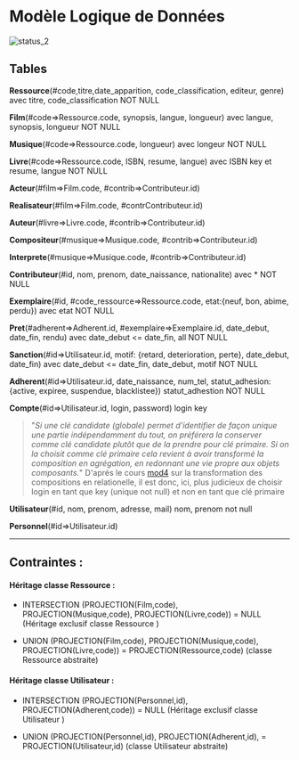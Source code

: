 # Modèle Logique de Données
![status_2](https://img.shields.io/badge/Rendu%202-in%20progress-orange)

## Tables
**Ressource**(#code,titre,date_apparition, code_classification, editeur, genre) avec titre, code_classification NOT NULL

**Film**(#code=>Ressource.code, synopsis, langue, longueur) avec langue, synopsis, longueur NOT NULL

**Musique**(#code=>Ressource.code, longueur) avec longeur NOT NULL

**Livre**(#code=>Ressource.code, ISBN, resume, langue) avec ISBN key et resume, langue NOT NULL

**Acteur**(#film=>Film.code, #contrib=><span>Contributeur.id</span>)

**Realisateur**(#film=>Film.code, #contr<span>Contributeur.id</span>)

**Auteur**(#livre=>Livre.code, #contrib=><span>Contributeur.id</span>)

**Compositeur**(#musique=>Musique.code, #contrib=><span>Contributeur.id</span>)

**Interprete**(#musique=>Musique.code, #contrib=><span>Contributeur.id</span>)

**Contributeur**(#id, nom, prenom, date_naissance, nationalite) avec * NOT NULL

**Exemplaire**(#id, #code_ressource=>Ressource.code, etat:{neuf, bon, abime, perdu}) avec etat NOT NULL

**Pret**(#adherent=>Adherent<span>.id, #exemplaire=>Exemplaire</span>.id, date_debut, date_fin, rendu) avec date_debut <= date_fin, all NOT NULL

**Sanction**(#id=><span>Utilisateur.id</span>, motif: {retard, deterioration, perte}, date_debut, date_fin) avec date_debut <= date_fin, date_debut, motif NOT NULL

**Adherent**(#id=><span>Utilisateur.id</span>, date_naissance, num_tel, statut_adhesion: {active, expiree, suspendue, blacklistee}) statut_adhestion NOT NULL

**Compte**(#id=><span>Utilisateur.id</span>, login, password) login key

> "*Si une clé candidate (globale) permet d'identifier de façon unique une partie indépendamment du tout, on préférera la conserver comme clé candidate plutôt que de la prendre pour clé primaire.
> Si on la choisit comme clé primaire cela revient à avoir transformé la composition en agrégation, en redonnant une vie propre aux objets composants.*"
> D'aprés le cours [mod4](https://moodle.utc.fr/pluginfile.php/249144/mod_resource/content/1/co/mod4c21.html) sur la transformation des compositions en relationelle, il  est donc, ici, plus judicieux de choisir login en tant que key (unique not null) et non en tant que clé primaire



**Utilisateur**(#id, nom, prenom, adresse, mail) nom, prenom not null

**Personnel**(#id=><span>Utilisateur.id</span>)
    
---

## Contraintes :

#### Héritage classe Ressource :

- INTERSECTION (PROJECTION(Film,code), PROJECTION(Musique,code), PROJECTION(Livre,code)) = NULL (Héritage exclusif classe Ressource )

- UNION (PROJECTION(Film,code), PROJECTION(Musique,code), PROJECTION(Livre,code)) = PROJECTION(Ressource,code) (classe Ressource abstraite)

#### Héritage classe Utilisateur :

- INTERSECTION (PROJECTION(Personnel,id), PROJECTION(Adherent,code)) = NULL (Héritage exclusif classe Utilisateur )

- UNION (PROJECTION(Personnel,id), PROJECTION(Adherent,id),  = PROJECTION(Utilisateur,id) (classe Utilisateur abstraite)


